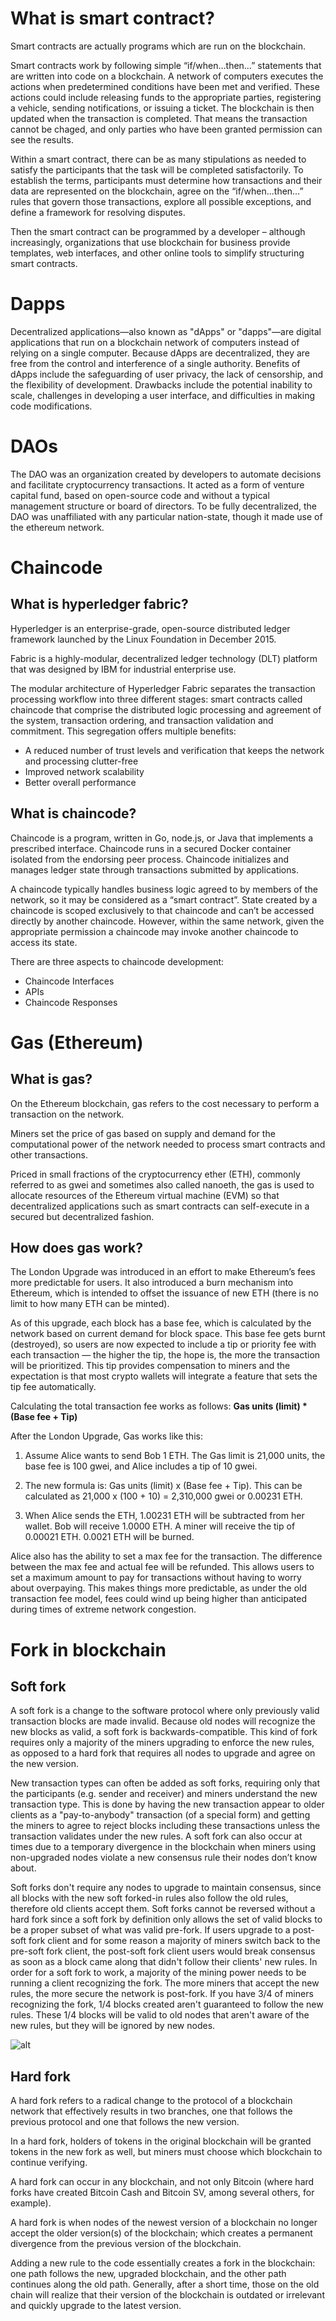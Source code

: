 # What is smart contract?
Smart contracts are actually programs which are run on the blockchain.

Smart contracts work by following simple “if/when…then…” statements that are written into code on a blockchain. A network of computers executes the actions  when predetermined conditions have been met and verified. These actions could include releasing funds to the appropriate parties, registering a vehicle, sending notifications, or issuing a ticket. The blockchain is then updated when the transaction is completed. That means the transaction cannot be chaged, and only parties who have been granted permission can see the results.

Within a smart contract, there can be as many stipulations as needed to satisfy the participants that the task will be completed satisfactorily. To establish the terms, participants must determine how transactions and their data are represented on the blockchain, agree on the “if/when...then…” rules that govern those transactions, explore all possible exceptions, and define a framework for resolving disputes.

Then the smart contract can be programmed by a developer – although increasingly, organizations that use blockchain for business provide templates, web interfaces, and other online tools to simplify structuring smart contracts.

# Dapps
Decentralized applications—also known as "dApps" or "dapps"—are digital applications that run on a blockchain network of computers instead of relying on a single computer.
Because dApps are decentralized, they are free from the control and interference of a single authority.
Benefits of dApps include the safeguarding of user privacy, the lack of censorship, and the flexibility of development.
Drawbacks include the potential inability to scale, challenges in developing a user interface, and difficulties in making code modifications.

# DAOs
The DAO was an organization created by developers to automate decisions and facilitate cryptocurrency transactions. It acted as a form of venture capital fund, based on open-source code and without a typical management structure or board of directors. To be fully decentralized, the DAO was unaffiliated with any particular nation-state, though it made use of the ethereum network. 
# Chaincode
## What is hyperledger fabric?
Hyperledger is an enterprise-grade, open-source distributed ledger framework launched by the Linux Foundation in December 2015.

Fabric is a highly-modular, decentralized ledger technology (DLT) platform that was designed by IBM for industrial enterprise use.

The modular architecture of Hyperledger Fabric separates the transaction processing workflow into three different stages: smart contracts called chaincode that comprise the distributed logic processing and agreement of the system, transaction ordering, and transaction validation and commitment.
This segregation offers multiple benefits:
- A reduced number of trust levels and verification that keeps the network and processing clutter-free
- Improved network scalability
- Better overall performance
## What is chaincode?
Chaincode is a program, written in Go, node.js, or Java that implements a prescribed interface. Chaincode runs in a secured Docker container isolated from the endorsing peer process. Chaincode initializes and manages ledger state through transactions submitted by applications.

A chaincode typically handles business logic agreed to by members of the network, so it may be considered as a “smart contract”. State created by a chaincode is scoped exclusively to that chaincode and can’t be accessed directly by another chaincode. However, within the same network, given the appropriate permission a chaincode may invoke another chaincode to access its state.

There are three aspects to chaincode development:
- Chaincode Interfaces
- APIs
- Chaincode Responses
# Gas (Ethereum)
## What is gas?
On the Ethereum blockchain, gas refers to the cost necessary to perform a transaction on the network.

Miners set the price of gas based on supply and demand for the computational power of the network needed to process smart contracts and other transactions.

Priced in small fractions of the cryptocurrency ether (ETH), commonly referred to as gwei and sometimes also called nanoeth, the gas is used to allocate resources of the Ethereum virtual machine (EVM) so that decentralized applications such as smart contracts can self-execute in a secured but decentralized fashion.
## How does gas work?
The London Upgrade was introduced in an effort to make Ethereum’s fees more predictable for users. It also introduced a burn mechanism into Ethereum, which is intended to offset the issuance of new ETH (there is no limit to how many ETH can be minted).

As of this upgrade, each block has a base fee, which is calculated by the network based on current demand for block space. This base fee gets burnt (destroyed), so users are now expected to include a tip or priority fee with each transaction — the higher the tip, the hope is, the more the transaction will be prioritized. This tip provides compensation to miners and the expectation is that most crypto wallets will integrate a feature that sets the tip fee automatically.

Calculating the total transaction fee works as follows: <b> Gas units (limit) * (Base fee + Tip) </b>

After the London Upgrade, Gas works like this:

1.    Assume Alice wants to send Bob 1 ETH. The Gas limit is 21,000 units, the base fee is 100 gwei, and Alice includes a tip of 10 gwei.

2.    The new formula is: Gas units (limit) x (Base fee + Tip). This can be calculated as 21,000 x (100 + 10) = 2,310,000 gwei or 0.00231 ETH.

3.    When Alice sends the ETH, 1.00231 ETH will be subtracted from her wallet. Bob will receive 1.0000 ETH. A miner will receive the tip of 0.00021 ETH. 0.0021 ETH will be burned.

Alice also has the ability to set a max fee for the transaction. The difference between the max fee and actual fee will be refunded. This allows users to set a maximum amount to pay for transactions without having to worry about overpaying. This makes things more predictable, as under the old transaction fee model, fees could wind up being higher than anticipated during times of extreme network congestion.
# Fork in blockchain
## Soft fork
A soft fork is a change to the software protocol where only previously valid transaction blocks are made invalid. Because old nodes will recognize the new blocks as valid, a soft fork is backwards-compatible. This kind of fork requires only a majority of the miners upgrading to enforce the new rules, as opposed to a hard fork that requires all nodes to upgrade and agree on the new version.

New transaction types can often be added as soft forks, requiring only that the participants (e.g. sender and receiver) and miners understand the new transaction type. This is done by having the new transaction appear to older clients as a "pay-to-anybody" transaction (of a special form) and getting the miners to agree to reject blocks including these transactions unless the transaction validates under the new rules.
A soft fork can also occur at times due to a temporary divergence in the blockchain when miners using non-upgraded nodes violate a new consensus rule their nodes don’t know about. 

Soft forks don't require any nodes to upgrade to maintain consensus, since all blocks with the new soft forked-in rules also follow the old rules, therefore old clients accept them. Soft forks cannot be reversed without a hard fork since a soft fork by definition only allows the set of valid blocks to be a proper subset of what was valid pre-fork. If users upgrade to a post-soft fork client and for some reason a majority of miners switch back to the pre-soft fork client, the post-soft fork client users would break consensus as soon as a block came along that didn't follow their clients' new rules. In order for a soft fork to work, a majority of the mining power needs to be running a client recognizing the fork. The more miners that accept the new rules, the more secure the network is post-fork. If you have 3/4 of miners recognizing the fork, 1/4 blocks created aren't guaranteed to follow the new rules. These 1/4 blocks will be valid to old nodes that aren't aware of the new rules, but they will be ignored by new nodes.

![alt](../imgs/soft%20fork.png "Soft fork")
## Hard fork
A hard fork refers to a radical change to the protocol of a blockchain network that effectively results in two branches, one that follows the previous protocol and one that follows the new version.

In a hard fork, holders of tokens in the original blockchain will be granted tokens in the new fork as well, but miners must choose which blockchain to continue verifying.

A hard fork can occur in any blockchain, and not only Bitcoin (where hard forks have created Bitcoin Cash and Bitcoin SV, among several others, for example).

A hard fork is when nodes of the newest version of a blockchain no longer accept the older version(s) of the blockchain; which creates a permanent divergence from the previous version of the blockchain.

Adding a new rule to the code essentially creates a fork in the blockchain: one path follows the new, upgraded blockchain, and the other path continues along the old path. Generally, after a short time, those on the old chain will realize that their version of the blockchain is outdated or irrelevant and quickly upgrade to the latest version.